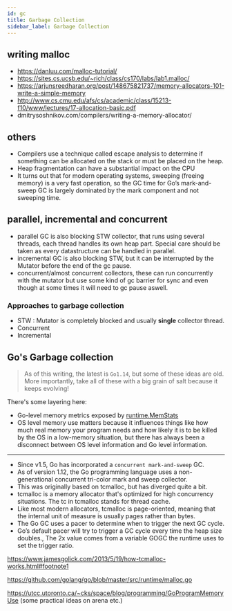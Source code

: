 ```yaml
---
id: gc
title: Garbage Collection
sidebar_label: Garbage Collection
---
```


## writing malloc

- https://danluu.com/malloc-tutorial/
- https://sites.cs.ucsb.edu/~rich/class/cs170/labs/lab1.malloc/
- https://arjunsreedharan.org/post/148675821737/memory-allocators-101-write-a-simple-memory
- http://www.cs.cmu.edu/afs/cs/academic/class/15213-f10/www/lectures/17-allocation-basic.pdf
- dmitrysoshnikov.com/compilers/writing-a-memory-allocator/

## others

- Compilers use a technique called escape analysis to determine if something can be allocated on the stack or must be placed on the heap.
- Heap fragmentation can have a substantial impact on the CPU
- It turns out that for modern operating systems, sweeping (freeing memory) is a very fast operation, so the GC time for Go’s mark-and-sweep GC is largely dominated by the mark component and not sweeping time.

## parallel, incremental and concurrent

- parallel GC is also blocking STW collector, that runs using several threads, each thread handles its own heap part. Special care should be taken as every datastructure can be handled in parallel.
- incremental GC is also blocking STW, but it can be interrupted by the Mutator before the end of the gc pause.
- concurrent/almost concurrent collectors, these can run concurrently with the mutator but use some kind of gc barrier for sync and even though at some times it will need to gc pause aswell.

### Approaches to garbage collection

- STW : Mutator is completely blocked and usually **single** collector thread.
- Concurrent
- Incremental

## Go's Garbage collection

> As of this writing, the latest is `Go1.14`, but some of these ideas are old. More importantly, take all of these with a big grain of salt because it keeps evolving!

There's some layering here:

- Go-level memory metrics exposed by [runtime.MemStats](https://golang.org/pkg/runtime/#MemStats)
- OS level memory use matters because it influences things like how much real memory your program needs and how likely it is to be killed by the OS in a low-memory situation, but there has always been a disconnect between OS level information and Go level information.

---

- Since v1.5, Go has incorporated a `concurrent mark-and-sweep` GC.
- As of version 1.12, the Go programming language uses a non-generational concurrent tri-color mark and sweep collector.
- This was originally based on tcmalloc, but has diverged quite a bit.
- tcmalloc is a memory allocator that's optimized for high concurrency situations. The tc in tcmalloc stands for thread cache.
- Like most modern allocators, tcmalloc is page-oriented, meaning that the internal unit of measure is usually pages rather than bytes.
- The Go GC uses a pacer to determine when to trigger the next GC cycle.
- Go’s default pacer will try to trigger a GC cycle every time the heap size doubles., The 2x value comes from a variable GOGC the runtime uses to set the trigger ratio.

https://www.jamesgolick.com/2013/5/19/how-tcmalloc-works.html#footnote1

https://github.com/golang/go/blob/master/src/runtime/malloc.go

https://utcc.utoronto.ca/~cks/space/blog/programming/GoProgramMemoryUse (some practical ideas on arena etc.)
